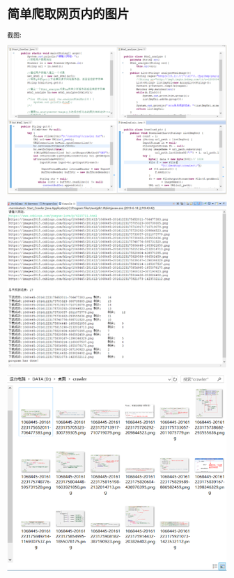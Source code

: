 # 简单爬取网页内的图片
截图:

![image](https://github.com/NoviceOfGitHub/MyJava/blob/master/Java%E5%9F%BA%E7%A1%80/Crawler/Snipaste_2019-06-18_09-45-41.png)

![image](https://github.com/NoviceOfGitHub/MyJava/blob/master/Java%E5%9F%BA%E7%A1%80/Crawler/Snipaste_2019-06-18_09-44-10.png)

![image](https://github.com/NoviceOfGitHub/MyJava/blob/master/Java%E5%9F%BA%E7%A1%80/Crawler/Snipaste_2019-06-18_09-44-26.png)
